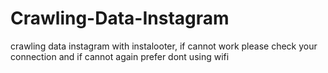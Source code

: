 # Crawling-Data-Instagram
crawling data instagram with instalooter, if cannot work please check your connection and if cannot again prefer dont using wifi
